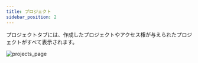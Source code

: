 ```yaml
---
title: プロジェクト
sidebar_position: 2
---
```


プロジェクトタブには、作成したプロジェクトやアクセス権が与えられたプロジェクトがすべて表示されます。

![projects_page](/img/user-manual/profile/profile.png "Projects")
